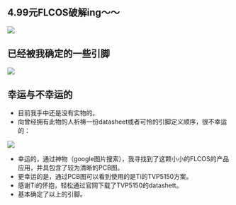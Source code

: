 ## 4.99元FLCOS破解ing～～

![](https://raw.githubusercontent.com/io-hack/io-hack.github.io/master/dl/img3.jpg)

## 已经被我确定的一些引脚

![](https://github.com/io-hack/io-hack.github.io/blob/master/dl/img4.png?raw=true)

## 幸运与不幸运的

- 目前我手中还是没有实物的。
- 向曾经拥有此物的人祈祷一份datasheet或者可怜的引脚定义顺序，很不幸运的：

![](https://raw.githubusercontent.com/io-hack/io-hack.github.io/master/dl/img5.png)

- 幸运的，通过神物（google图片搜索），我寻找到了这颗小小的FLCOS的产品应用，并具包含了较为清晰的PCB图。
- 更幸运的是，通过PCB图可以看到使用的是Ti的TVP5150方案。
- 感谢Ti的怀抱，轻松通过官网下载了TVP5150的datashett。
- 基本确定了以上的引脚。
